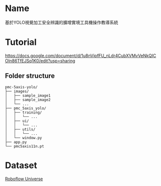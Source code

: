 # Name
基於YOLO視覺加工安全辨識的擴增實境工具機操作教導系統

# Tutorial
https://docs.google.com/document/d/1u8nVipfFU_nLdr4CubXVMvVeNkQICOIn86TfEJSq1K0/edit?usp=sharing

## Folder structure
```
pmc-5axis-yolo/
├── images/
│   ├── sample_image1
│   ├── sample_image2
│   └── ...
├── pmc_5axis_yolo/
│   ├── training/
│   │   └── ...
│   ├── ui/
│   │   └── ...
│   ├── utils/
│   │   └── ...
│   └── window.py
├── app.py
└── pmc5axis11n.pt
```

# Dataset
[Roboflow Universe](https://universe.roboflow.com/pmc-5axis-yolo/pmc-detection)
